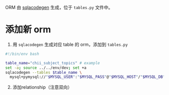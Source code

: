 ORM 由 [sqlacodegen](https://github.com/agronholm/sqlacodegen) 生成，位于 `tables.py` 文件中。

# 添加新 orm

1. 用 `sqlacodegen` 生成对应 table 的 orm，添加到 `tables.py`
```bash
#!/bin/env bash

table_name="chii_subject_topics" # example
set -a; source ../../env/dev; set +a
sqlacodegen --tables $table_name \
  mysql+pymysql://"$MYSQL_USER":"$MYSQL_PASS"@"$MYSQL_HOST"/"$MYSQL_DB"

```

2. 添加relationship（注意双向）

